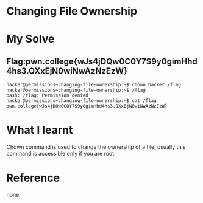 # Changing File Ownership

# My Solve 
## Flag:pwn.college{wJs4jDQw0C0Y7S9y0gimHhd4hs3.QXxEjN0wiNwAzNzEzW}

```
hacker@permissions~changing-file-ownership:~$ chown hacker /flag
hacker@permissions~changing-file-ownership:~$ /flag
bash: /flag: Permission denied
hacker@permissions~changing-file-ownership:~$ cat /flag
pwn.college{wJs4jDQw0C0Y7S9y0gimHhd4hs3.QXxEjN0wiNwAzNzEzW}
```

# What I learnt 

Chown command is used to change the ownership of a file, usually this command is accessible only if you are root 

# Reference 
none.
